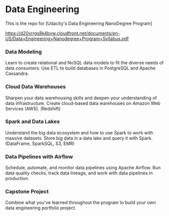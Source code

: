 # Data Engineering

This is the repo for [Udacity's Data Engineering NanoDegree Program]

https://d20vrrgs8k4bvw.cloudfront.net/documents/en-US/Data+Engineering+Nanodegree+Program+Syllabus.pdf


### Data Modeling

Learn to create relational and NoSQL data models to fit the diverse needs of data consumers. Use ETL to build databases in PostgreSQL and Apache Cassandra.

### Cloud Data Warehouses

Sharpen your data warehousing skills and deepen your understanding of data infrastructure. Create cloud-based data warehouses on Amazon Web Services (AWS). (Redshift)

### Spark and Data Lakes

Understand the big data ecosystem and how to use Spark to work with massive datasets. Store big data in a data lake and query it with Spark. (DataFrame, SparkSQL, S3, EMR)

### Data Pipelines with Airflow

Schedule, automate, and monitor data pipelines using Apache Airflow. Run data quality checks, track data lineage, and work with data pipelines in production.

### Capstone Project

Combine what you've learned throughout the program to build your own data engineering portfolio project.
